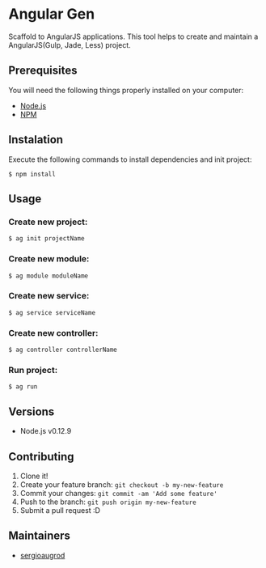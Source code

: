 Angular Gen
=======

Scaffold to AngularJS applications. This tool helps to create and maintain a AngularJS(Gulp, Jade, Less) project.

## Prerequisites

You will need the following things properly installed on your computer:

* [Node.js](https://github.com/nodejs/node)
* [NPM](https://github.com/npm/npm)

## Instalation

Execute the following commands to install dependencies and init project:

```console
$ npm install
```

## Usage

### Create new project:

```console
$ ag init projectName 
```

### Create new module:

```console
$ ag module moduleName 
```

### Create new service:

```console
$ ag service serviceName 
```

### Create new controller:

```console
$ ag controller controllerName 
```

### Run project:

```console
$ ag run
```

## Versions

* Node.js v0.12.9

## Contributing

1. Clone it!
2. Create your feature branch: `git checkout -b my-new-feature`
3. Commit your changes: `git commit -am 'Add some feature'`
4. Push to the branch: `git push origin my-new-feature`
5. Submit a pull request :D

## Maintainers

* [sergioaugrod](https://github.com/sergioaugrod/)
